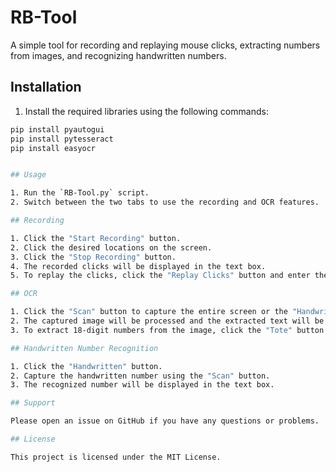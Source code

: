 # RB-Tool
A simple tool for recording and replaying mouse clicks, extracting numbers from images, and recognizing handwritten numbers.

## Installation

1. Install the required libraries using the following commands:

```bash
pip install pyautogui
pip install pytesseract
pip install easyocr


## Usage

1. Run the `RB-Tool.py` script.
2. Switch between the two tabs to use the recording and OCR features.

## Recording

1. Click the "Start Recording" button.
2. Click the desired locations on the screen.
3. Click the "Stop Recording" button.
4. The recorded clicks will be displayed in the text box.
5. To replay the clicks, click the "Replay Clicks" button and enter the desired numbers in the input box.

## OCR

1. Click the "Scan" button to capture the entire screen or the "Handwritten" button to capture a specific region of the screen.
2. The captured image will be processed and the extracted text will be displayed in the text box.
3. To extract 18-digit numbers from the image, click the "Tote" button.

## Handwritten Number Recognition

1. Click the "Handwritten" button.
2. Capture the handwritten number using the "Scan" button.
3. The recognized number will be displayed in the text box.

## Support

Please open an issue on GitHub if you have any questions or problems.

## License

This project is licensed under the MIT License.
